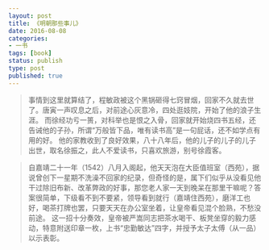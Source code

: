 ```yaml
---
layout: post
title: 《明朝那些事儿》
date: 2016-08-08
categories:
- 一书
tags: [book]
status: publish
type: post
published: true
---
```


>事情到这里就算结了，程敏政被这个黑锅砸得七窍冒烟，回家不久就去世了。唐寅一声叹息之后，对前途心灰意冷，四处逛妓院，开始了他的浪子生涯。 而徐经功亏一篑，对科举也是恨之入骨，回家就开始烧四书五经，还告诫他的子孙，所谓“万般皆下品，唯有读书高”是一句屁话，还不如学点有用的好。 他的家教收到了良好效果，八十八年后，他的儿子的儿子的儿子出世，取名徐振之，此人不爱读书，只喜欢旅游，别号徐霞客。

>自嘉靖二十一年（1542）八月入阁起，他天天泡在大臣值班室（西苑），据说曾创下一星期不洗澡不回家的纪录，但奇怪的是，属下们似乎从没看见他干过除旧布新、改革弊政的好事，那您老人家一天到晚呆在那里干嘛呢？答案很简单，下级看不到不要紧，领导看到就行（嘉靖住西苑），磨洋工也好，喝茶打牌也罢，只要天天在办公室坐着，让皇帝看见混个脸熟，不愁没前途。 这一招十分奏效，皇帝被严嵩同志把茶水喝干、板凳坐穿的毅力感动，特意附送印章一枚，上书“忠勤敏达”四字，并授予太子太傅（从一品）以示表彰。





